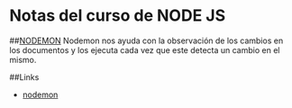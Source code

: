 # Notas del curso de NODE JS

##[NODEMON](https://www.npmjs.com/package/nodemon)
Nodemon nos ayuda con la observación de los cambios en los documentos y los ejecuta cada vez que este detecta un cambio en el mismo.

##Links
* [nodemon](https://www.npmjs.com/package/nodemon)